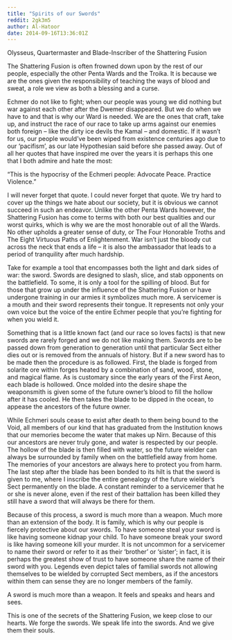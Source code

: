 ```yaml
---
title: "Spirits of our Swords"
reddit: 2gk3m5
author: Al-Hatoor
date: 2014-09-16T13:36:01Z
---
```


Olysseus, Quartermaster and Blade-Inscriber of the Shattering Fusion

The Shattering Fusion is often frowned down upon by the rest of our people, especially the other Penta Wards and the Troika. It is because we are the ones given the responsibility of teaching the ways of blood and sweat, a role we view as both a blessing and a curse.

Echmer do not like to fight; when our people was young we did nothing but war against each other after the Dwemer disappeared. But we do when we have to and that is why our Ward is needed. We are the ones that craft, take up, and instruct the race of our race to take up arms against our enemies both foreign – like the dirty ice devils the Kamal – and domestic. If it wasn’t for us, our people would’ve been wiped from existence centuries ago due to our ‘pacifism’, as our late Hypothesian said before she passed away. Out of all her quotes that have inspired me over the years it is perhaps this one that I both admire and hate the most:

“This is the hypocrisy of the Echmeri people: Advocate Peace. Practice Violence.”

I will never forget that quote. I could never forget that quote. We try hard to cover up the things we hate about our society, but it is obvious we cannot succeed in such an endeavor. Unlike the other Penta Wards however, the Shattering Fusion has come to terms with both our best qualities and our worst quirks, which is why we are the most honorable out of all the Wards. No other upholds a greater sense of duty, or The Four Honorable Troths and The Eight Virtuous Paths of Enlightenment. War isn’t just the bloody cut across the neck that ends a life – it is also the ambassador that leads to a period of tranquility after much hardship.

Take for example a tool that encompasses both the light and dark sides of war: the sword. Swords are designed to slash, slice, and stab opponents on the battlefield. To some, it is only a tool for the spilling of blood. But for those that grow up under the influence of the Shattering Fusion or have undergone training in our armies it symbolizes much more. A servicemer is a mouth and their sword represents their tongue. It represents not only your own voice but the voice of the entire Echmer people that you’re fighting for when you wield it.

Something that is a little known fact (and our race so loves facts) is that new swords are rarely forged and we do not like making them. Swords are to be passed down from generation to generation until that particular Sect either dies out or is removed from the annuals of history. But if a new sword has to be made then the procedure is as followed. First, the blade is forged from solarite ore within forges heated by a combination of sand, wood, stone, and magical flame. As is customary since the early years of the First Aeon, each blade is hollowed. Once molded into the desire shape the weaponsmith is given some of the future owner’s blood to fill the hollow after it has cooled. He then takes the blade to be dipped in the ocean, to appease the ancestors of the future owner.

While Echmeri souls cease to exist after death to them being bound to the Void, all members of our kind that has graduated from the Institution knows that our memories become the water that makes up Nirn. Because of this our ancestors are never truly gone, and water is respected by our people. The hollow of the blade is then filled with water, so the future wielder can always be surrounded by family when on the battlefield away from home. The memories of your ancestors are always here to protect you from harm. The last step after the blade has been bonded to its hilt is that the sword is given to me, where I inscribe the entire genealogy of the future wielder’s Sect permanently on the blade. A constant reminder to a servicemer that he or she is never alone, even if the rest of their battalion has been killed they still have a sword that will always be there for them.

Because of this process, a sword is much more than a weapon. Much more than an extension of the body. It is family, which is why our people is fiercely protective about our swords. To have someone steal your sword is like having someone kidnap your child. To have someone break your sword is like having someone kill your murder. It is not uncommon for a servicemer to name their sword or refer to it as their ‘brother’ or ‘sister’; in fact, it is perhaps the greatest show of trust to have someone share the name of their sword with you. Legends even depict tales of familial swords not allowing themselves to be wielded by corrupted Sect members, as if the ancestors within them can sense they are no longer members of the family.

A sword is much more than a weapon. It feels and speaks and hears and sees.

This is one of the secrets of the Shattering Fusion, we keep close to our hearts. We forge the swords. We speak life into the swords. And we give them their souls.
